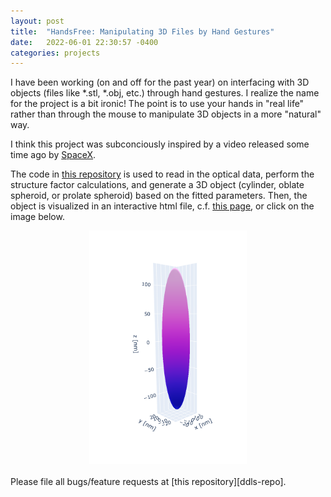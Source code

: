 ```yaml
---
layout: post
title:  "HandsFree: Manipulating 3D Files by Hand Gestures"
date:   2022-06-01 22:30:57 -0400
categories: projects
---
```


I have been working (on and off for the past year) on interfacing with 3D objects (files like *.stl, *.obj, etc.) through hand gestures. I realize the name for the project is a bit ironic! The point is to use your hands in "real life" rather than through the mouse to manipulate 3D objects in a more "natural" way.

I think this project was subconciously inspired by a video released some time ago by [SpaceX][spacex-video].

The code in [this repository][ddls-repo] is used to read in the optical data, perform the structure factor calculations, and generate a 3D object (cylinder, oblate spheroid, or prolate spheroid) based on the fitted parameters. Then, the object is visualized in an interactive html file, c.f. [this page][ddls-html], or click on the image below.

<center>
<a href = "http://htmlpreview.github.io/?https://github.com/JacobHA/DDLS-in-Python/master/prolate_5.143347.html">
<img src="/assets/prol_img.PNG" width="50%">
</a>
</center>
<br>
Please file all bugs/feature requests at [this repository][ddls-repo].

<script data-href="https://github.com/JacobHA/DDLS-in-Python" data-target = "_blank" src="https://unpkg.com/github-corners@0.1.0/dist/embed.min.js"></script>


[spacex-video]: https://www.youtube.com/watch?v=xNqs_S-zEBY
[ddls-repo]: https://github.com/JacobHA/DDLS-in-Python
[ddls-html]: http://htmlpreview.github.io/?https://github.com/JacobHA/DDLS-in-Python/master/prolate_5.143347.html
